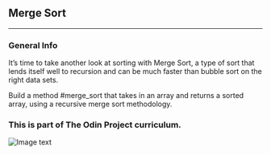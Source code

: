 ## Merge Sort
***
### General Info

It’s time to take another look at sorting with Merge Sort, a type of sort that lends itself well to recursion and can be much faster than bubble sort on the right data sets.

Build a method #merge_sort that takes in an array and returns a sorted array, using a recursive merge sort methodology.

### This is part of The Odin Project curriculum.
![Image text](https://www.theodinproject.com/assets/odin-logo-2d729f16279e9fc3b58ce847eacf07f883bdfc95eb23bb5064ed59d36ef551d6.svg)
